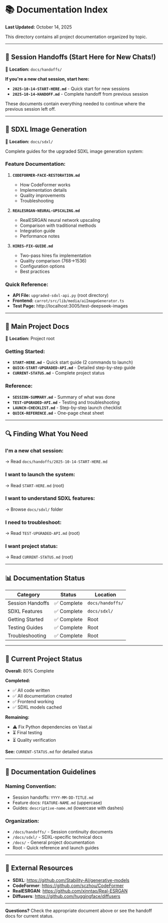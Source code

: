 # 📚 Documentation Index

**Last Updated:** October 14, 2025

This directory contains all project documentation organized by topic.

---

## 🔄 **Session Handoffs** (Start Here for New Chats!)

📁 **Location:** `docs/handoffs/`

**If you're a new chat session, start here:**
- **`2025-10-14-START-HERE.md`** - Quick start for new sessions
- **`2025-10-14-HANDOFF.md`** - Complete handoff from previous session

These documents contain everything needed to continue where the previous session left off.

---

## 🎨 **SDXL Image Generation**

📁 **Location:** `docs/sdxl/`

Complete guides for the upgraded SDXL image generation system:

### **Feature Documentation:**
1. **`CODEFORMER-FACE-RESTORATION.md`**
   - How CodeFormer works
   - Implementation details
   - Quality improvements
   - Troubleshooting

2. **`REALESRGAN-NEURAL-UPSCALING.md`**
   - RealESRGAN neural network upscaling
   - Comparison with traditional methods
   - Integration guide
   - Performance notes

3. **`HIRES-FIX-GUIDE.md`**
   - Two-pass hires fix implementation
   - Quality comparison (768→1536)
   - Configuration options
   - Best practices

### **Quick Reference:**
- **API File:** `upgraded-sdxl-api.py` (root directory)
- **Frontend:** `carrot/src/lib/media/aiImageGenerator.ts`
- **Test Page:** http://localhost:3005/test-deepseek-images

---

## 📖 **Main Project Docs**

📁 **Location:** Project root

### **Getting Started:**
- **`START-HERE.md`** - Quick start guide (2 commands to launch)
- **`QUICK-START-UPGRADED-API.md`** - Detailed step-by-step guide
- **`CURRENT-STATUS.md`** - Complete project status

### **Reference:**
- **`SESSION-SUMMARY.md`** - Summary of what was done
- **`TEST-UPGRADED-API.md`** - Testing and troubleshooting
- **`LAUNCH-CHECKLIST.md`** - Step-by-step launch checklist
- **`QUICK-REFERENCE.md`** - One-page cheat sheet

---

## 🔍 **Finding What You Need**

### **I'm a new chat session:**
→ Read `docs/handoffs/2025-10-14-START-HERE.md`

### **I want to launch the system:**
→ Read `START-HERE.md` (root)

### **I want to understand SDXL features:**
→ Browse `docs/sdxl/` folder

### **I need to troubleshoot:**
→ Read `TEST-UPGRADED-API.md` (root)

### **I want project status:**
→ Read `CURRENT-STATUS.md` (root)

---

## 📊 **Documentation Status**

| Category | Status | Location |
|----------|--------|----------|
| Session Handoffs | ✅ Complete | `docs/handoffs/` |
| SDXL Features | ✅ Complete | `docs/sdxl/` |
| Getting Started | ✅ Complete | Root |
| Testing Guides | ✅ Complete | Root |
| Troubleshooting | ✅ Complete | Root |

---

## 🎯 **Current Project Status**

**Overall:** 80% Complete

**Completed:**
- ✅ All code written
- ✅ All documentation created
- ✅ Frontend working
- ✅ SDXL models cached

**Remaining:**
- ⚠️ Fix Python dependencies on Vast.ai
- ⏳ Final testing
- ⏳ Quality verification

**See:** `CURRENT-STATUS.md` for detailed status

---

## 📝 **Documentation Guidelines**

### **Naming Convention:**
- Session handoffs: `YYYY-MM-DD-TITLE.md`
- Feature docs: `FEATURE-NAME.md` (uppercase)
- Guides: `descriptive-name.md` (lowercase with dashes)

### **Organization:**
- `/docs/handoffs/` - Session continuity documents
- `/docs/sdxl/` - SDXL-specific technical docs
- `/docs/` - General project documentation
- Root - Quick reference and launch guides

---

## 🔗 **External Resources**

- **SDXL**: https://github.com/Stability-AI/generative-models
- **CodeFormer**: https://github.com/sczhou/CodeFormer
- **RealESRGAN**: https://github.com/xinntao/Real-ESRGAN
- **Diffusers**: https://github.com/huggingface/diffusers

---

**Questions?** Check the appropriate document above or see the handoff docs for current status.
